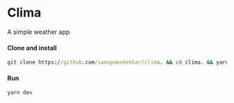 # Clima
A simple weather app


#### Clone and install

```cmd
git clone https://github.com/ianupamshekhar/clima. && cd clima. && yarn install 
```

#### Run 
```cmd
yarn dev
```
